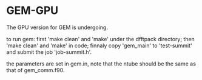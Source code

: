# GEM-GPU
The GPU version for GEM is undergoing.

to run gem: first 'make clean' and 'make' under the dfftpack directory; then 'make clean' and 'make' in code; finnaly copy 'gem_main' to 'test-summit' and submit the job 'job-summit.h'.

the parameters are set in gem.in, note that the ntube should be the same as that of gem_comm.f90.

